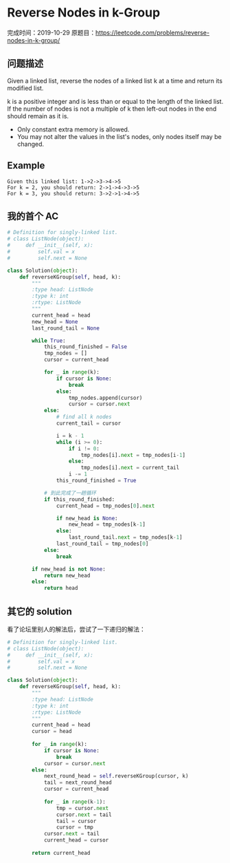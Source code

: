 # Reverse Nodes in k-Group

完成时间：2019-10-29
原题目：https://leetcode.com/problems/reverse-nodes-in-k-group/

## 问题描述

Given a linked list, reverse the nodes of a linked list k at a time and return its modified list.

k is a positive integer and is less than or equal to the length of the linked list. If the number of nodes is not a multiple of k then left-out nodes in the end should remain as it is.

- Only constant extra memory is allowed.
- You may not alter the values in the list's nodes, only nodes itself may be changed.

## Example
```
Given this linked list: 1->2->3->4->5
For k = 2, you should return: 2->1->4->3->5
For k = 3, you should return: 3->2->1->4->5
```

## 我的首个 AC
```python
# Definition for singly-linked list.
# class ListNode(object):
#     def __init__(self, x):
#         self.val = x
#         self.next = None

class Solution(object):
    def reverseKGroup(self, head, k):
        """
        :type head: ListNode
        :type k: int
        :rtype: ListNode
        """
        current_head = head
        new_head = None      
        last_round_tail = None

        while True:
            this_round_finished = False
            tmp_nodes = []
            cursor = current_head

            for _ in range(k):
                if cursor is None:
                    break
                else:
                    tmp_nodes.append(cursor)
                    cursor = cursor.next
            else:
                # find all k nodes
                current_tail = cursor

                i = k - 1
                while (i >= 0):
                    if i != 0:
                        tmp_nodes[i].next = tmp_nodes[i-1]
                    else:
                        tmp_nodes[i].next = current_tail
                    i -= 1
                this_round_finished = True

            # 到此完成了一趟循环
            if this_round_finished:
                current_head = tmp_nodes[0].next

                if new_head is None:
                    new_head = tmp_nodes[k-1]
                else:
                    last_round_tail.next = tmp_nodes[k-1]
                last_round_tail = tmp_nodes[0]
            else:
                break

        if new_head is not None:
            return new_head
        else:
            return head
```

## 其它的 solution

看了论坛里别人的解法后，尝试了一下递归的解法：
```python
# Definition for singly-linked list.
# class ListNode(object):
#     def __init__(self, x):
#         self.val = x
#         self.next = None

class Solution(object):
    def reverseKGroup(self, head, k):
        """
        :type head: ListNode
        :type k: int
        :rtype: ListNode
        """
        current_head = head
        cursor = head
        
        for _ in range(k):
            if cursor is None:
                break
            cursor = cursor.next
        else:
            next_round_head = self.reverseKGroup(cursor, k)
            tail = next_round_head
            cursor = current_head
            
            for _ in range(k-1):    
                tmp = cursor.next
                cursor.next = tail
                tail = cursor
                cursor = tmp
            cursor.next = tail
            current_head = cursor
        
        return current_head
```